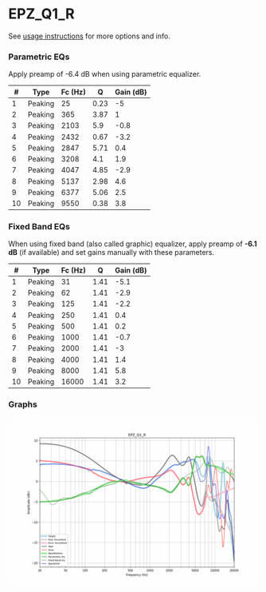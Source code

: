 # EPZ_Q1_R
See [usage instructions](https://github.com/jaakkopasanen/AutoEq#usage) for more options and info.

### Parametric EQs
Apply preamp of -6.4 dB when using parametric equalizer.

|   # | Type    |   Fc (Hz) |    Q |   Gain (dB) |
|-----|---------|-----------|------|-------------|
|   1 | Peaking |        25 | 0.23 |        -5   |
|   2 | Peaking |       365 | 3.87 |         1   |
|   3 | Peaking |      2103 | 5.9  |        -0.8 |
|   4 | Peaking |      2432 | 0.67 |        -3.2 |
|   5 | Peaking |      2847 | 5.71 |         0.4 |
|   6 | Peaking |      3208 | 4.1  |         1.9 |
|   7 | Peaking |      4047 | 4.85 |        -2.9 |
|   8 | Peaking |      5137 | 2.98 |         4.6 |
|   9 | Peaking |      6377 | 5.06 |         2.5 |
|  10 | Peaking |      9550 | 0.38 |         3.8 |

### Fixed Band EQs
When using fixed band (also called graphic) equalizer, apply preamp of **-6.1 dB** (if available) and set gains manually with these parameters.

|   # | Type    |   Fc (Hz) |    Q |   Gain (dB) |
|-----|---------|-----------|------|-------------|
|   1 | Peaking |        31 | 1.41 |        -5.1 |
|   2 | Peaking |        62 | 1.41 |        -2.9 |
|   3 | Peaking |       125 | 1.41 |        -2.2 |
|   4 | Peaking |       250 | 1.41 |         0.4 |
|   5 | Peaking |       500 | 1.41 |         0.2 |
|   6 | Peaking |      1000 | 1.41 |        -0.7 |
|   7 | Peaking |      2000 | 1.41 |        -3   |
|   8 | Peaking |      4000 | 1.41 |         1.4 |
|   9 | Peaking |      8000 | 1.41 |         5.8 |
|  10 | Peaking |     16000 | 1.41 |         3.2 |

### Graphs
![](./EPZ_Q1_R.png)
